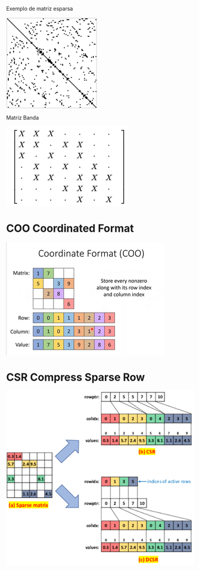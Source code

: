 Exemplo de matriz esparsa

![](Pasted%20image%2020241031222950.png)

Matriz Banda

![](Pasted%20image%2020241031223207.png)



# COO Coordinated Format

![](Pasted%20image%2020241031222825.png)



# CSR Compress Sparse Row




![](Pasted%20image%2020241031222525.png)